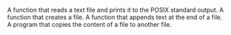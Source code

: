 A function that reads a text file and prints it to the POSIX standard output.
A function that creates a file.
A function that appends text at the end of a file.
A program that copies the content of a file to another file.
